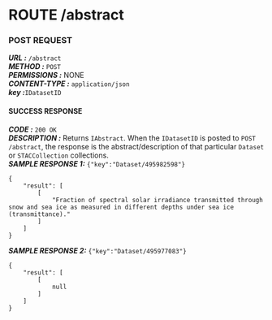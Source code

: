 # ROUTE /abstract

### POST REQUEST

***URL :***  `/abstract`  
***METHOD :***  `POST`  
***PERMISSIONS :***  NONE  
***CONTENT-TYPE :*** `application/json`  
***key :***`IDatasetID`  

#### SUCCESS RESPONSE

***CODE :*** `200 OK`  
***DESCRIPTION :*** Returns `IAbstract`. When the `IDatasetID` is posted to `POST /abstract`, the response is the abstract/description of that particular `Dataset` or `STACCollection` collections.  
***SAMPLE RESPONSE 1:*** `{"key":"Dataset/495982598"}  
`
```
{
    "result": [
        [
            "Fraction of spectral solar irradiance transmitted through snow and sea ice as measured in different depths under sea ice (transmittance)."
        ]
    ]
}
```
***SAMPLE RESPONSE 2:*** `{"key":"Dataset/495977083"}`  
```
{
    "result": [
        [
            null
        ]
    ]
}
```